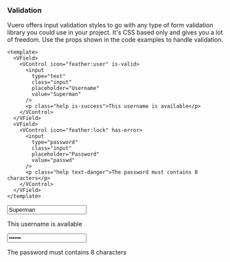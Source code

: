 ### Validation

Vuero offers input validation styles to go with any type of
form validation library you could use in your project.
It's CSS based only and gives you a lot of freedom.
Use the props shown in the code examples to handle validation.

<!--code-->

```vue
<template>
  <VField>
    <VControl icon="feather:user" is-valid>
      <input
        type="text"
        class="input"
        placeholder="Username"
        value="Superman"
      />
      <p class="help is-success">This username is available</p>
    </VControl>
  </VField>
  <VField>
    <VControl icon="feather:lock" has-error>
      <input
        type="password"
        class="input"
        placeholder="Password"
        value="passwd"
      />
      <p class="help text-danger">The password must contains 8 characters</p>
    </VControl>
  </VField>
</template>
```

<!--/code-->

<!--example-->

<VField>
  <VControl icon="feather:user" is-valid>
    <input
      type="text"
      class="input"
      placeholder="Username"
      value="Superman"
    />
    <p class="help text-success">This username is available</p>
  </VControl>
</VField>
<VField>
  <VControl icon="feather:lock" has-error>
    <input
      type="password"
      class="input"
      placeholder="Password"
      value="passwd"
    />
    <p class="help text-danger">The password must contains 8 characters</p>
  </VControl>
</VField>

<!--/example-->
